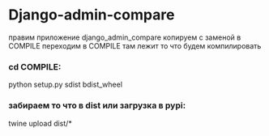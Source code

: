 # Django-admin-compare
правим приложение django_admin_compare
копируем с заменой в COMPILE
переходим в COMPILE там лежит то что будем компилировать

### cd COMPILE:
python setup.py sdist bdist_wheel

### забираем то что в dist или загрузка в pypi:
twine upload dist/*